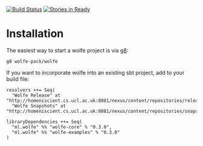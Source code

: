 [![Build Status](https://api.travis-ci.org/wolfe-pack/wolfe.svg)](https://travis-ci.org/wolfe-pack/wolfe)
[![Stories in Ready](https://badge.waffle.io/wolfe-pack/wolfe.svg?label=ready&title=Ready)](http://waffle.io/wolfe-pack/wolfe)
<!-- [![Coverage Status](https://coveralls.io/repos/wolfe-pack/wolfe/badge.png)](https://coveralls.io/r/wolfe-pack/wolfe) -->
Installation
============
The easiest way to start a wolfe project is via [g8](https://github.com/n8han/giter8):
```
g8 wolfe-pack/wolfe
```

If you want to incorporate wolfe into an existing sbt project, add to your build file:
```
resolvers ++= Seq(
  "Wolfe Release" at "http://homeniscient.cs.ucl.ac.uk:8081/nexus/content/repositories/releases",
  "Wolfe Snapshots" at "http://homeniscient.cs.ucl.ac.uk:8081/nexus/content/repositories/snapshots")

libraryDependencies ++= Seq(
  "ml.wolfe" %% "wolfe-core" % "0.3.0",
  "ml.wolfe" %% "wolfe-examples" % "0.3.0"
)
```

